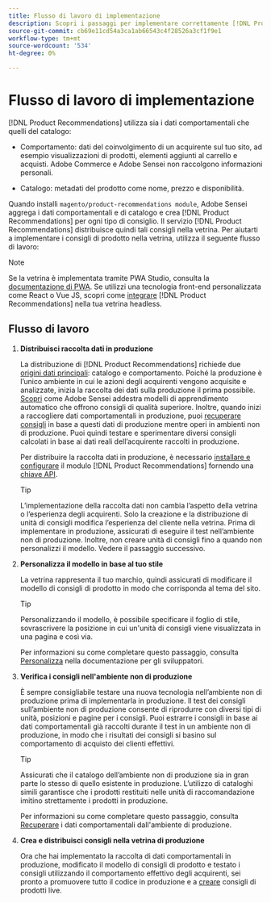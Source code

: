 ```yaml
---
title: Flusso di lavoro di implementazione
description: Scopri i passaggi per implementare correttamente [!DNL Product Recommendations] sulla vetrina.
source-git-commit: cb69e11cd54a3ca1ab66543c4f28526a3cf1f9e1
workflow-type: tm+mt
source-wordcount: '534'
ht-degree: 0%

---
```


# Flusso di lavoro di implementazione

[!DNL Product Recommendations] utilizza sia i dati comportamentali che quelli del catalogo:

- Comportamento: dati del coinvolgimento di un acquirente sul tuo sito, ad esempio visualizzazioni di prodotti, elementi aggiunti al carrello e acquisti. Adobe Commerce e Adobe Sensei non raccolgono informazioni personali.

- Catalogo: metadati del prodotto come nome, prezzo e disponibilità.

Quando installi `magento/product-recommendations module`, Adobe Sensei aggrega i dati comportamentali e di catalogo e crea [!DNL Product Recommendations] per ogni tipo di consiglio. Il servizio [!DNL Product Recommendations] distribuisce quindi tali consigli nella vetrina. Per aiutarti a implementare i consigli di prodotto nella vetrina, utilizza il seguente flusso di lavoro:

>[!NOTE]
>
> Se la vetrina è implementata tramite PWA Studio, consulta la [documentazione di PWA](https://developer.adobe.com/commerce/pwa-studio/integrations/product-recommendations/). Se utilizzi una tecnologia front-end personalizzata come React o Vue JS, scopri come [integrare](headless.md) [!DNL Product Recommendations] nella tua vetrina headless.

## Flusso di lavoro

1. **Distribuisci raccolta dati in produzione**

   La distribuzione di [!DNL Product Recommendations] richiede due [origini dati principali](type.md): catalogo e comportamento. Poiché la produzione è l’unico ambiente in cui le azioni degli acquirenti vengono acquisite e analizzate, inizia la raccolta dei dati sulla produzione il prima possibile. [Scopri](events.md) come Adobe Sensei addestra modelli di apprendimento automatico che offrono consigli di qualità superiore. Inoltre, quando inizi a raccogliere dati comportamentali in produzione, puoi [recuperare consigli](verify.md) in base a questi dati di produzione mentre operi in ambienti non di produzione. Puoi quindi testare e sperimentare diversi consigli calcolati in base ai dati reali dell’acquirente raccolti in produzione.

   Per distribuire la raccolta dati in produzione, è necessario [installare e configurare](install-configure.md) il modulo [!DNL Product Recommendations] fornendo una [chiave API](https://experienceleague.adobe.com/docs/commerce/user-guides/integration-services/saas.html?lang=it).

   >[!TIP]
   >
   > L’implementazione della raccolta dati non cambia l’aspetto della vetrina o l’esperienza degli acquirenti. Solo la creazione e la distribuzione di unità di consigli modifica l’esperienza del cliente nella vetrina. Prima di implementare in produzione, assicurati di eseguire il test nell’ambiente non di produzione. Inoltre, non creare unità di consigli fino a quando non personalizzi il modello. Vedere il passaggio successivo.

1. **Personalizza il modello in base al tuo stile**

   La vetrina rappresenta il tuo marchio, quindi assicurati di modificare il modello di consigli di prodotto in modo che corrisponda al tema del sito.

   >[!TIP]
   >
   > Personalizzando il modello, è possibile specificare il foglio di stile, sovrascrivere la posizione in cui un&#39;unità di consigli viene visualizzata in una pagina e così via.

   Per informazioni su come completare questo passaggio, consulta [Personalizza](https://experienceleague.adobe.com/docs/commerce/product-recommendations/developer/customize.html?lang=it) nella documentazione per gli sviluppatori.

1. **Verifica i consigli nell&#39;ambiente non di produzione**

   È sempre consigliabile testare una nuova tecnologia nell’ambiente non di produzione prima di implementarla in produzione. Il test dei consigli sull’ambiente non di produzione consente di riprodurre con diversi tipi di unità, posizioni e pagine per i consigli. Puoi estrarre i consigli in base ai dati comportamentali già raccolti durante il test in un ambiente non di produzione, in modo che i risultati dei consigli si basino sul comportamento di acquisto dei clienti effettivi.

   >[!TIP]
   >
   > Assicurati che il catalogo dell’ambiente non di produzione sia in gran parte lo stesso di quello esistente in produzione. L’utilizzo di cataloghi simili garantisce che i prodotti restituiti nelle unità di raccomandazione imitino strettamente i prodotti in produzione.

   Per informazioni su come completare questo passaggio, consulta [Recuperare](staging-environment.md) i dati comportamentali dall&#39;ambiente di produzione.

1. **Crea e distribuisci consigli nella vetrina di produzione**

   Ora che hai implementato la raccolta di dati comportamentali in produzione, modificato il modello di consigli di prodotto e testato i consigli utilizzando il comportamento effettivo degli acquirenti, sei pronto a promuovere tutto il codice in produzione e a [creare](create.md) consigli di prodotti live.
